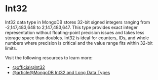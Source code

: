 # Int32

Int32 data type in MongoDB stores 32-bit signed integers ranging from -2,147,483,648 to 2,147,483,647. This type provides exact integer representation without floating-point precision issues and takes less storage space than doubles. Int32 is ideal for counters, IDs, and whole numbers where precision is critical and the value range fits within 32-bit limits.

Visit the following resources to learn more:

- [@official@Int32](https://www.mongodb.com/docs/mongodb-shell/reference/data-types/#int32)
- [@article@MongoDB Int32 and Long Data Types](https://www.slingacademy.com/article/mongodb-int32-and-long-data-types-a-practical-guide-with-examples/)
